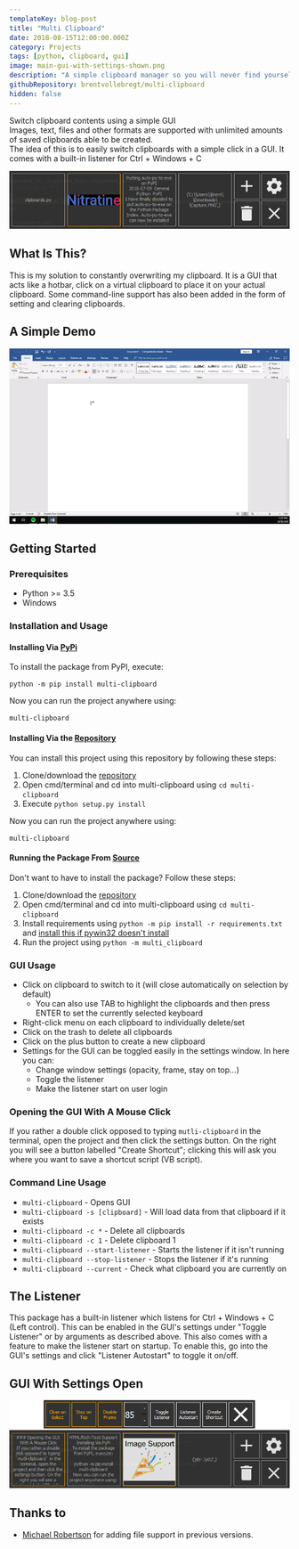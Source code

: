 ```yaml
---
templateKey: blog-post
title: "Multi Clipboard"
date: 2018-08-15T12:00:00.000Z
category: Projects
tags: [python, clipboard, gui]
image: main-gui-with-settings-shown.png
description: "A simple clipboard manager so you will never find yourself copying the same thing twice. Images, text and files are supported and unlimited amounts of saved clipboards can be created. Switch clipboard contents using a simple GUI."
githubRepository: brentvollebregt/multi-clipboard
hidden: false
---
```


Switch clipboard contents using a simple GUI<br />
Images, text, files and other formats are supported with unlimited amounts of saved clipboards able to be created.<br />
The idea of this is to easily switch clipboards with a simple click in a GUI. It comes with a built-in listener for Ctrl + Windows + C

![Main GUI](main-gui.png)

## What Is This?
This is my solution to constantly overwriting my clipboard. It is a GUI that acts like a hotbar, click on a virtual clipboard to place it on your actual clipboard. Some command-line support has also been added in the form of setting and clearing clipboards.

## A Simple Demo

![Demonstration](multi-clipboard.gif)

## Getting Started

### Prerequisites
 - Python >= 3.5
 - Windows

### Installation and Usage

#### Installing Via [PyPi](https://pypi.org/project/multi-clipboard/)
To install the package from PyPI, execute:

```console
python -m pip install multi-clipboard
```

Now you can run the project anywhere using:

```console
multi-clipboard
```

#### Installing Via the [Repository](https://github.com/brentvollebregt/multi-clipboard)
You can install this project using this repository by following these steps:
1. Clone/download the [repository](https://github.com/brentvollebregt/multi-clipboard)
2. Open cmd/terminal and cd into multi-clipboard using ```cd multi-clipboard```
3. Execute ```python setup.py install```

Now you can run the project anywhere using:

```console
multi-clipboard
```

#### Running the Package From [Source](https://github.com/brentvollebregt/auto-py-to-exe/archive/master.zip)
Don't want to have to install the package? Follow these steps:
1. Clone/download the [repository](https://github.com/brentvollebregt/multi-clipboard)
2. Open cmd/terminal and cd into multi-clipboard using ```cd multi-clipboard```
3. Install requirements using ```python -m pip install -r requirements.txt``` and [install this if pywin32 doesn't install](https://github.com/mhammond/pywin32/releases)
4. Run the project using ```python -m multi_clipboard```

### GUI Usage
* Click on clipboard to switch to it (will close automatically on selection by default)
    - You can also use TAB to highlight the clipboards and then press ENTER to set the currently selected keyboard
* Right-click menu on each clipboard to individually delete/set
* Click on the trash to delete all clipboards
* Click on the plus button to create a new clipboard
* Settings for the GUI can be toggled easily in the settings window. In here you can:
    - Change window settings (opacity, frame, stay on top...)
    - Toggle the listener
    - Make the listener start on user login
    
### Opening the GUI With A Mouse Click
If you rather a double click opposed to typing `mutli-clipboard` in the terminal, open the project and then click the settings button. On the right you will see a button labelled "Create Shortcut"; clicking this will ask you where you want to save a shortcut script (VB script).

### Command Line Usage
* `multi-clipboard` - Opens GUI
* `multi-clipboard -s [clipboard]` - Will load data from that clipboard if it exists
* `multi-clipboard -c *` - Delete all clipboards
* `multi-clipboard -c 1` - Delete clipboard 1
* `multi-clipboard --start-listener` - Starts the listener if it isn't running
* `multi-clipboard --stop-listener` - Stops the listener if it's running
* `multi-clipboard --current` - Check what clipboard you are currently on

## The Listener
This package has a built-in listener which listens for Ctrl + Windows + C (Left control). This can be enabled in the GUI's settings under "Toggle Listener" or by arguments as described above. This also comes with a feature to make the listener start on startup. To enable this, go into the GUI's settings and click "Listener Autostart" to toggle it on/off.

## GUI With Settings Open

![Main GUI with Settings](main-gui-with-settings-shown.png)

## Thanks to
* [Michael Robertson](https://github.com/MBRobertson) for adding file support in previous versions.
